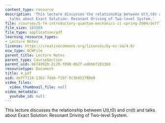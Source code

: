 ```yaml
---
content_type: resource
description: 'This lecture discusses the relationship between U(t,t0) and cn(t) and
  talks about Exact Solution: Resonant Driving of Two-level System.'
file: /courses/5-74-introductory-quantum-mechanics-ii-spring-2004/de7f711813627dabf19f5c3b853780e0_4.pdf
file_size: 183204
file_type: application/pdf
learning_resource_types:
- Lecture Notes
license: https://creativecommons.org/licenses/by-nc-sa/4.0/
ocw_type: OCWFile
parent_title: Lecture Notes
parent_type: CourseSection
parent_uid: b674992b-2c20-f098-062f-edbb6f201368
resourcetype: Document
title: 4.pdf
uid: de7f7118-1362-7dab-f19f-5c3b853780e0
video_files:
  video_thumbnail_file: null
video_metadata:
  youtube_id: null
---
```

This lecture discusses the relationship between U(t,t0) and cn(t) and talks about Exact Solution: Resonant Driving of Two-level System.
